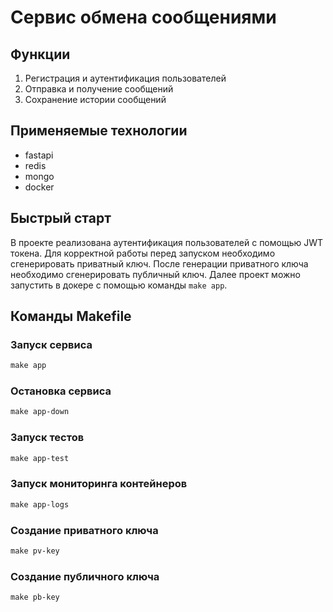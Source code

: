 # Сервис обмена сообщениями

## Функции
1. Регистрация и аутентификация пользователей
2. Отправка и получение сообщений
3. Сохранение истории сообщений


## Применяемые технологии
- fastapi
- redis
- mongo
- docker

## Быстрый старт

В проекте реализована аутентификация пользователей с помощью JWT токена. Для корректной работы перед запуском необходимо сгенерировать приватный ключ. После генерации приватного ключа необходимо сгенерировать публичный ключ. Далее проект можно запустить в докере с помощью команды `make app`.

## Команды Makefile
### Запуск сервиса
```Makefile
make app
```
### Остановка сервиса
```Makefile
make app-down
```

### Запуск тестов
```Makefile
make app-test
```

### Запуск мониторинга контейнеров
```Makefile
make app-logs
```

### Создание приватного ключа
```Makefile
make pv-key
```

### Создание публичного ключа
```Makefile
make pb-key
```

